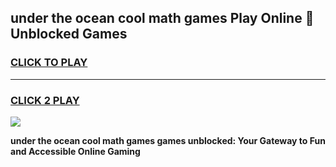 
## under the ocean cool math games Play Online 👋 Unblocked Games
<h3>
<a href="https://news.freeplayer.one?title=under_the_ocean_cool_math_games&ref=17CMG">CLICK TO PLAY</a></h3>
<hr>

<h3>
<a href="https://news.freeplayer.one?title=under_the_ocean_cool_math_games&ref=17CMG">CLICK 2 PLAY</a>
  
</h3>

<a href="https://news.freeplayer.one?title=under_the_ocean_cool_math_games&ref=17CMG/"><img src="https://clearcache.store/games.png"></a>


**under the ocean cool math games games unblocked: Your Gateway to Fun and Accessible Online Gaming**
